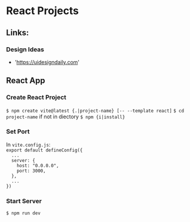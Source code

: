 # React Projects

## Links:

### Design Ideas

* 'https://uidesigndaily.com'


## React App

### Create React Project

`$ npm create vite@latest {.|project-name} [-- --template react]`
`$ cd project-name` if not in diectory
`$ npm {i|install}`

### Set Port

In `vite.config.js`:<br>
`export default defineConfig({`<br>
`  ...`<br>
`  server: {`<br>
`    host: "0.0.0.0",`<br>
`    port: 3000,`<br>
`  },`<br>
`  ...`<br>
`})`

### Start Server

`$ npm run dev`